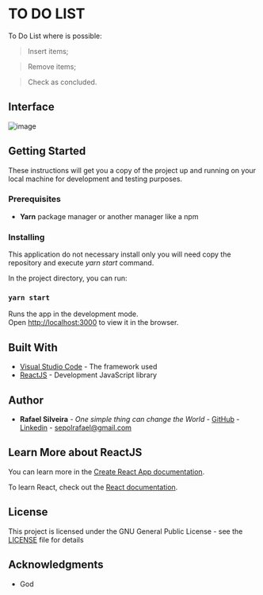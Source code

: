 # TO DO LIST
To Do List where is possible:
  >Insert items;
  
  > Remove items;
  
  > Check as concluded.

## Interface
![image](https://user-images.githubusercontent.com/49955909/113614102-6e667a00-9628-11eb-943c-5282a7b54584.png)

## Getting Started

These instructions will get you a copy of the project up and running on your local machine for development and testing purposes.

### Prerequisites

* **Yarn** package manager or another manager like a npm

### Installing

This application do not necessary install only you will need copy the repository and execute *yarn start* command.

In the project directory, you can run:

### `yarn start`

Runs the app in the development mode.\
Open [http://localhost:3000](http://localhost:3000) to view it in the browser.

## Built With

* [Visual Studio Code](https://code.visualstudio.com/docs) - The framework used
* [ReactJS](https://reactjs.org/) - Development JavaScript library

## Author

* **Rafael Silveira** - *One simple thing can change the World* - [GitHub](https://github.com/RafaelLSilveira) - [Linkedin](https://www.linkedin.com/in/rafael-lopes-silveira-aa07209a/) - sepolrafael@gmail.com

## Learn More about ReactJS

You can learn more in the [Create React App documentation](https://facebook.github.io/create-react-app/docs/getting-started).

To learn React, check out the [React documentation](https://reactjs.org/).

## License

This project is licensed under the GNU General Public License - see the [LICENSE](LICENSE) file for details

## Acknowledgments

* God
